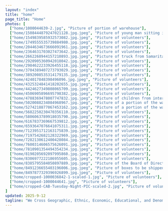 ```yaml
---
layout: "index"
title: "home"
page_title: "Home"
photos: [
  ["home/1000044639-2.jpg", "Picture of portion of warehouse"],
  ["home/1508444879247021128.jpg.jpeg", "Picture of young man sitting in gaylord of supplies"],
  ["home/1549839585932573082.jpg.jpeg", "Picture of volunteers"],
  ["home/1749555535739884980.jpg.jpeg", "Picture of volunteers"],
  ["home/2044634673666091961.jpg.jpeg", "Picture of volunteers"],
  ["home/2364631703027473642.jpg.jpeg", "Picture of volunteers"],
  ["home/2662268944157210893.jpg.jpeg", "Picture of truck from Samaritan's Purse being unloaded"],
  ["home/2920905360942018042.jpg.jpeg", "Picture of volunteers"],
  ["home/2984622233926455118.jpg.jpeg", "Picture of volunteers"],
  ["home/3704389407273793029.jpg.jpeg", "Picture of volunteers"],
  ["home/3892008535314179135.jpg.jpeg", "Picture of volunteers"],
  ["home/424017848398496096.jpg.jpeg", "Picture of volunteers"],
  ["home/4325324841418202655.jpg.jpeg", "Picture of volunteers"],
  ["home/4424627349808065709.jpg.jpeg", "Picture of volunteers"],
  ["home/4506905896695798382.jpg.jpeg", "Picture of volunteers"],
  ["home/4788369478007747832.jpg.jpeg", "Picture of children from international trip"],
  ["home/5020088234084968967.jpg.jpeg", "Picture of a portion of the warehouse"],
  ["home/5274218877067453162.jpg.jpeg", "Picture of a portion of the warehouse"],
  ["home/5682250230470356110.jpg.jpeg", "Picture of volunteers"],
  ["home/5806063789918035790.jpg.jpeg", "Picture of volunteers"],
  ["home/6167837369667539812.jpg.jpeg", "Picture of volunteers"],
  ["home/6593647076641075311.jpg.jpeg", "Picture of volunteers"],
  ["home/7123951712163175839.jpg.jpeg", "Picture of volunteers"],
  ["home/7197542682128322969.jpg.jpeg", "Picture of volunteers"],
  ["home/7282130612400428084.jpg.jpeg", "Picture of volunteers"],
  ["home/7600314606575626091.jpg.jpeg", "Picture of volunteers"],
  ["home/7810901354494354234.jpg.jpeg", "Picture of volunteers"],
  ["home/8190205692097995860.jpg.jpeg", "Picture of volunteers"],
  ["home/8306977222186955605.jpg.jpeg", "Picture of volunteers"],
  ["home/8385795584050897889.jpg.jpeg", "Picture of the Board of Directors"],
  ["home/8491236655403196006.jpg.jpeg", "Picture of boxes to be shipped internationally"],
  ["home/8497877329396926899.jpg.jpeg", "Picture of volunteers"],
  ["home/cropped-1000036842-1-scaled-1.jpg", "Picture of volunteers"],
  ["home/cropped-1000044641.jpg", "Picture of volunteers"],
  ["home/cropped-CAB-Tuesday-Night-PIC-scaled-2.jpg", "Picture of volunteers"]
]
updated: 2025-9-12
tagline: "We Cross Geographic, Ethnic, Economic, Educational, and Denominational Borders to Help Those in Need."
---
```

